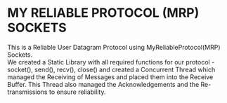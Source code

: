# MY RELIABLE PROTOCOL (MRP) SOCKETS

This is a Reliable User Datagram Protocol using MyReliableProtocol(MRP) Sockets.  
We created a Static Library with all required functions for our protocol - socket(), send(), recv(), close() and created a Concurrent Thread which managed the Receiving of Messages and placed them into the Receive Buffer. This Thread also managed the Acknowledgements and the Re-transmissions to ensure reliability.
